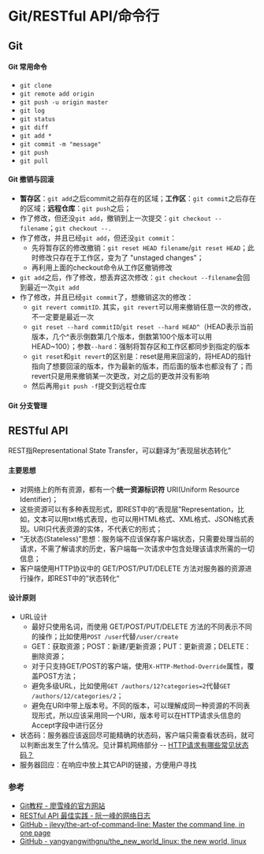 # Git/RESTful API/命令行

## Git

#### Git 常用命令
- ```git clone```
- ```git remote add origin```
- ```git push -u origin master```
- ```git log```
- ```git status```
- ```git diff```
- ```git add *```
- ```git commit -m "message"```
- ```git push```
- ```git pull```

#### Git 撤销与回滚
- **暂存区**：```git add```之后commit之前存在的区域；**工作区**：```git commit```之后存在的区域；**远程仓库**：```git push```之后；
- 作了修改，但还没```git add```，撤销到上一次提交：```git checkout --filename```；```git checkout --.```
- 作了修改，并且已经```git add```，但还没```git commit```：
    - 先将暂存区的修改撤销：```git reset HEAD filename```/```git reset HEAD```；此时修改只存在于工作区，变为了 "unstaged changes"；
    - 再利用上面的checkout命令从工作区撤销修改
- ```git add```之后，作了修改，想丢弃这次修改：```git checkout --filename```会回到最近一次```git add```
- 作了修改，并且已经```git commit```了，想撤销这次的修改：
    - ```git revert commitID```. 其实，```git revert```可以用来撤销任意一次的修改，不一定要是最近一次
    - ```git reset --hard commitID```/```git reset --hard HEAD^```（HEAD表示当前版本，几个^表示倒数第几个版本，倒数第100个版本可以用HEAD~100）；参数```--hard```：强制将暂存区和工作区都同步到指定的版本
    - ```git reset```和```git revert```的区别是：reset是用来回滚的，将HEAD的指针指向了想要回滚的版本，作为最新的版本，而后面的版本也都没有了；而revert只是用来撤销某一次更改，对之后的更改并没有影响
    - 然后再用```git push -f```提交到远程仓库

#### Git 分支管理

## RESTful API
REST指Representational State Transfer，可以翻译为“表现层状态转化”

#### 主要思想
- 对网络上的所有资源，都有一个**统一资源标识符** URI(Uniform Resource Identifier)；
- 这些资源可以有多种表现形式，即REST中的“表现层”Representation，比如，文本可以用txt格式表现，也可以用HTML格式、XML格式、JSON格式表现。URI只代表资源的实体，不代表它的形式；
- “无状态(Stateless)”思想：服务端不应该保存客户端状态，只需要处理当前的请求，不需了解请求的历史，客户端每一次请求中包含处理该请求所需的一切信息；
- 客户端使用HTTP协议中的 GET/POST/PUT/DELETE 方法对服务器的资源进行操作，即REST中的”状态转化“

#### 设计原则
- URL设计
    - 最好只使用名词，而使用 GET/POST/PUT/DELETE 方法的不同表示不同的操作；比如使用```POST /user```代替```/user/create```
    - GET：获取资源；POST：新建/更新资源；PUT：更新资源；DELETE：删除资源；
    - 对于只支持GET/POST的客户端，使用```X-HTTP-Method-Override```属性，覆盖POST方法；
    - 避免多级URL，比如使用```GET /authors/12?categories=2```代替```GET /authors/12/categories/2```；
    - 避免在URI中带上版本号。不同的版本，可以理解成同一种资源的不同表现形式，所以应该采用同一个URI，版本号可以在HTTP请求头信息的Accept字段中进行区分
- 状态码：服务器应该返回尽可能精确的状态码，客户端只需查看状态码，就可以判断出发生了什么情况。见计算机网络部分 -- [HTTP请求有哪些常见状态码？](Computer%20Network.md#HTTP请求有哪些常见状态码)
- 服务器回应：在响应中放上其它API的链接，方便用户寻找

### 参考
- [Git教程 - 廖雪峰的官方网站](https://www.liaoxuefeng.com/wiki/896043488029600)
- [RESTful API 最佳实践 - 阮一峰的网络日志](http://www.ruanyifeng.com/blog/2018/10/restful-api-best-practices.html)
- [GitHub - jlevy/the-art-of-command-line: Master the command line, in one page](https://github.com/jlevy/the-art-of-command-line/blob/master/README-zh.md)
- [GitHub - yangyangwithgnu/the_new_world_linux: the new world, linux](https://github.com/yangyangwithgnu/the_new_world_linux)